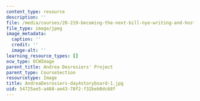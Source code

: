 ```yaml
---
content_type: resource
description: ''
file: /media/courses/20-219-becoming-the-next-bill-nye-writing-and-hosting-the-educational-show-january-iap-2015/54725ae5a468ae4378f2f32beb0dc68f_AndreaDesrosiers-day4storyboard-1.jpg
file_type: image/jpeg
image_metadata:
  caption: ''
  credit: ''
  image-alt: ''
learning_resource_types: []
ocw_type: OCWImage
parent_title: Andrea Desrosiers' Project
parent_type: CourseSection
resourcetype: Image
title: AndreaDesrosiers-day4storyboard-1.jpg
uid: 54725ae5-a468-ae43-78f2-f32beb0dc68f
---
```

